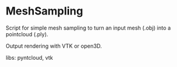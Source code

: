 # MeshSampling

Script for simple mesh sampling to turn an input mesh (.obj) into a pointcloud (.ply).

Output rendering with VTK or open3D.

libs: pyntcloud, vtk
